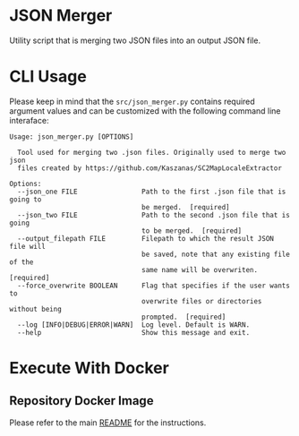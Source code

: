 # JSON Merger

Utility script that is merging two JSON files into an output JSON file.

# CLI Usage

Please keep in mind that the  ```src/json_merger.py``` contains required argument values and can be customized with the following command line interaface:
```
Usage: json_merger.py [OPTIONS]

  Tool used for merging two .json files. Originally used to merge two json
  files created by https://github.com/Kaszanas/SC2MapLocaleExtractor

Options:
  --json_one FILE                Path to the first .json file that is going to
                                 be merged.  [required]
  --json_two FILE                Path to the second .json file that is going
                                 to be merged.  [required]
  --output_filepath FILE         Filepath to which the result JSON file will
                                 be saved, note that any existing file of the
                                 same name will be overwriten.  [required]
  --force_overwrite BOOLEAN      Flag that specifies if the user wants to
                                 overwrite files or directories without being
                                 prompted.  [required]
  --log [INFO|DEBUG|ERROR|WARN]  Log level. Default is WARN.
  --help                         Show this message and exit.
```

# Execute With Docker

## Repository Docker Image

Please refer to the main [README](../../README.md) for the instructions.
